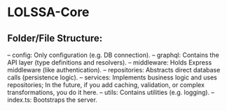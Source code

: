 # LOLSSA-Core

## Folder/File Structure:
– config: Only configuration (e.g. DB connection).
– graphql: Contains the API layer (type definitions and resolvers).
– middleware: Holds Express middleware (like authentication).
– repositories: Abstracts direct database calls (persistence logic).
– services: Implements business logic and uses repositories; In the future, if you add caching, validation, or complex transformations, you do it here.
– utils: Contains utilities (e.g. logging).
– index.ts: Bootstraps the server.